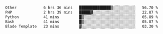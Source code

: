 <!--START_SECTION:waka-->

```txt
Other            6 hrs 36 mins   ██████████████▒░░░░░░░░░░   56.70 %
PHP              2 hrs 39 mins   █████▓░░░░░░░░░░░░░░░░░░░   22.87 %
Python           41 mins         █▒░░░░░░░░░░░░░░░░░░░░░░░   05.89 %
Bash             41 mins         █▒░░░░░░░░░░░░░░░░░░░░░░░   05.87 %
Blade Template   23 mins         ▓░░░░░░░░░░░░░░░░░░░░░░░░   03.30 %
```

<!--END_SECTION:waka--> 
 
